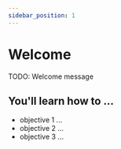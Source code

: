 ```yaml
---
sidebar_position: 1
---
```


# Welcome

TODO: Welcome message

## You'll learn how to ...

- objective 1 ...
- objective 2 ...
- objective 3 ...

